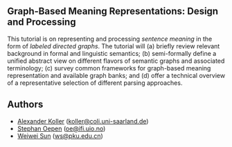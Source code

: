 Graph-Based Meaning Representations: Design and Processing
----------------------------------------------------------

This tutorial is on representing and processing _sentence meaning_
in the form of _labeled directed graphs_.
The tutorial will (a) briefly review relevant background in formal and
linguistic semantics; (b) semi-formally define a unified abstract view
on different flavors of semantic graphs and associated terminology;
(c) survey common frameworks for graph-based meaning representation
and available graph banks; and (d) offer a technical overview of a
representative selection of different parsing approaches.


Authors
-------

+ [Alexander Koller](http://www.coli.uni-saarland.de/~koller) (koller@coli.uni-saarland.de)
+ [Stephan Oepen](https://www.mn.uio.no/ifi/english/people/aca/oe/) (oe@ifi.uio.no)
+ [Weiwei Sun](https://wsun106.github.io/) (ws@pku.edu.cn)
